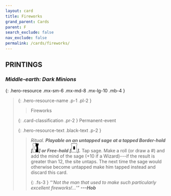 ```yaml
---
layout: card
title: Fireworks
grand_parent: Cards
parent: F
search_exclude: false
nav_exclude: false
permalink: /cards/fireworks/
---
```


## PRINTINGS


### _Middle-earth: Dark Minions_

{: .hero-resource .mx-sm-6 .mx-md-8 .mx-lg-10 .mb-4 }
> {: .hero-resource-name .p-1 .pl-2 }
> > <div class="card-mp"></div>
> > <div class="card-name">Fireworks</div>
>
> {: .card-classification .pr-2 }
> Permanent-event
>
> {: .hero-resource-text .black-text .p-2 }
> > _Ritual._ ***Playable on an untapped sage at a tapped Border-hold \[![](/assets/images/border-hold.svg)] or Free-hold \[![](/assets/images/free-hold.svg)].*** Tap sage. Make a roll (or draw a #) and add the mind of the sage (+10 if a Wizard)---if the result is greater than 12, the site untaps. The next time the sage would otherwise become untapped make him tapped instead and discard this card.   
> > 
> > {: .fs-3 } 
> > _“‘Not the man that used to make such particularly excellent fireworks!...’”_ ***---&#65279;Hob***  
> 
